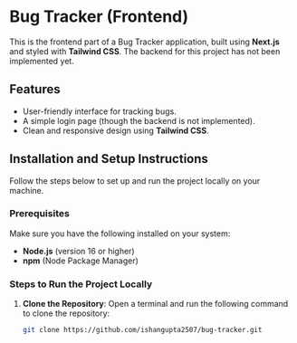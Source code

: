 # Bug Tracker (Frontend)

This is the frontend part of a Bug Tracker application, built using **Next.js** and styled with **Tailwind CSS**. The backend for this project has not been implemented yet.

## Features
- User-friendly interface for tracking bugs.
- A simple login page (though the backend is not implemented).
- Clean and responsive design using **Tailwind CSS**.

## Installation and Setup Instructions

Follow the steps below to set up and run the project locally on your machine.

### Prerequisites
Make sure you have the following installed on your system:
- **Node.js** (version 16 or higher)
- **npm** (Node Package Manager)

### Steps to Run the Project Locally

1. **Clone the Repository**:
   Open a terminal and run the following command to clone the repository:
   ```bash
   git clone https://github.com/ishangupta2507/bug-tracker.git
